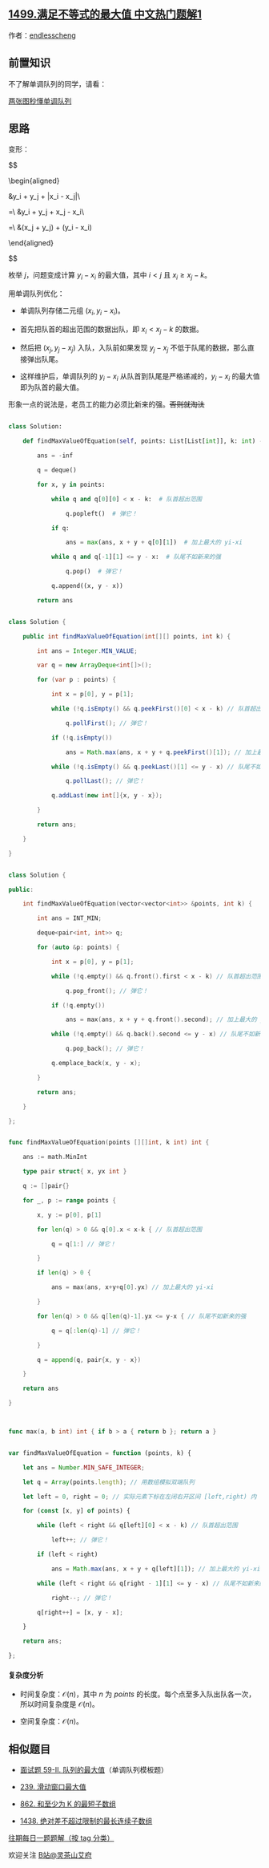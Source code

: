 ## [1499.满足不等式的最大值 中文热门题解1](https://leetcode.cn/problems/max-value-of-equation/solutions/100000/on-dan-diao-dui-lie-fu-ti-dan-pythonjava-hhrr)

作者：[endlesscheng](https://leetcode.cn/u/endlesscheng)
## 前置知识

不了解单调队列的同学，请看：

[两张图秒懂单调队列](https://leetcode.cn/problems/shortest-subarray-with-sum-at-least-k/solution/liang-zhang-tu-miao-dong-dan-diao-dui-li-9fvh/)

## 思路

变形：

$$
\begin{aligned}
&y_i + y_j + |x_i - x_j|\\
=\ &y_i + y_j + x_j - x_i\\
=\ &(x_j + y_j) + (y_i - x_i)
\end{aligned}
$$

枚举 $j$，问题变成计算 $y_i - x_i$ 的最大值，其中 $i<j$ 且 $x_i\ge x_j-k$。

用单调队列优化：

- 单调队列存储二元组 $(x_i,y_i-x_i)$。
- 首先把队首的超出范围的数据出队，即 $x_i<x_j-k$ 的数据。
- 然后把 $(x_j,y_j - x_j)$ 入队，入队前如果发现 $y_j - x_j$ 不低于队尾的数据，那么直接弹出队尾。
- 这样维护后，单调队列的 $y_i-x_i$ 从队首到队尾是严格递减的，$y_i - x_i$ 的最大值即为队首的最大值。

形象一点的说法是，老员工的能力必须比新来的强。~~否则就淘汰~~

```py [sol-Python3]
class Solution:
    def findMaxValueOfEquation(self, points: List[List[int]], k: int) -> int:
        ans = -inf
        q = deque()
        for x, y in points:
            while q and q[0][0] < x - k:  # 队首超出范围
                q.popleft()  # 弹它！
            if q:
                ans = max(ans, x + y + q[0][1])  # 加上最大的 yi-xi
            while q and q[-1][1] <= y - x:  # 队尾不如新来的强
                q.pop()  # 弹它！
            q.append((x, y - x))
        return ans
```

```java [sol-Java]
class Solution {
    public int findMaxValueOfEquation(int[][] points, int k) {
        int ans = Integer.MIN_VALUE;
        var q = new ArrayDeque<int[]>();
        for (var p : points) {
            int x = p[0], y = p[1];
            while (!q.isEmpty() && q.peekFirst()[0] < x - k) // 队首超出范围
                q.pollFirst(); // 弹它！
            if (!q.isEmpty())
                ans = Math.max(ans, x + y + q.peekFirst()[1]); // 加上最大的 yi-xi
            while (!q.isEmpty() && q.peekLast()[1] <= y - x) // 队尾不如新来的强
                q.pollLast(); // 弹它！
            q.addLast(new int[]{x, y - x});
        }
        return ans;
    }
}
```

```cpp [sol-C++]
class Solution {
public:
    int findMaxValueOfEquation(vector<vector<int>> &points, int k) {
        int ans = INT_MIN;
        deque<pair<int, int>> q;
        for (auto &p: points) {
            int x = p[0], y = p[1];
            while (!q.empty() && q.front().first < x - k) // 队首超出范围
                q.pop_front(); // 弹它！
            if (!q.empty())
                ans = max(ans, x + y + q.front().second); // 加上最大的 yi-xi
            while (!q.empty() && q.back().second <= y - x) // 队尾不如新来的强
                q.pop_back(); // 弹它！
            q.emplace_back(x, y - x);
        }
        return ans;
    }
};
```

```go [sol-Go]
func findMaxValueOfEquation(points [][]int, k int) int {
    ans := math.MinInt
    type pair struct{ x, yx int }
    q := []pair{}
    for _, p := range points {
        x, y := p[0], p[1]
        for len(q) > 0 && q[0].x < x-k { // 队首超出范围
            q = q[1:] // 弹它！
        }
        if len(q) > 0 {
            ans = max(ans, x+y+q[0].yx) // 加上最大的 yi-xi
        }
        for len(q) > 0 && q[len(q)-1].yx <= y-x { // 队尾不如新来的强
            q = q[:len(q)-1] // 弹它！
        }
        q = append(q, pair{x, y - x})
    }
    return ans
}

func max(a, b int) int { if b > a { return b }; return a }
```

```js [sol-JavaScript]
var findMaxValueOfEquation = function (points, k) {
    let ans = Number.MIN_SAFE_INTEGER;
    let q = Array(points.length); // 用数组模拟双端队列
    let left = 0, right = 0; // 实际元素下标在左闭右开区间 [left,right) 内
    for (const [x, y] of points) {
        while (left < right && q[left][0] < x - k) // 队首超出范围
            left++; // 弹它！
        if (left < right)
            ans = Math.max(ans, x + y + q[left][1]); // 加上最大的 yi-xi
        while (left < right && q[right - 1][1] <= y - x) // 队尾不如新来的强
            right--; // 弹它！
        q[right++] = [x, y - x];
    }
    return ans;
};
```

#### 复杂度分析

- 时间复杂度：$\mathcal{O}(n)$，其中 $n$ 为 $\textit{points}$ 的长度。每个点至多入队出队各一次，所以时间复杂度是 $\mathcal{O}(n)$。
- 空间复杂度：$\mathcal{O}(n)$。

## 相似题目

- [面试题 59-II. 队列的最大值](https://leetcode.cn/problems/dui-lie-de-zui-da-zhi-lcof/)（单调队列模板题）
- [239. 滑动窗口最大值](https://leetcode.cn/problems/sliding-window-maximum/)
- [862. 和至少为 K 的最短子数组](https://leetcode.cn/problems/shortest-subarray-with-sum-at-least-k/)
- [1438. 绝对差不超过限制的最长连续子数组](https://leetcode.cn/problems/longest-continuous-subarray-with-absolute-diff-less-than-or-equal-to-limit/)

[往期每日一题题解（按 tag 分类）](https://github.com/EndlessCheng/codeforces-go/blob/master/leetcode/SOLUTIONS.md)

欢迎关注 [B站@灵茶山艾府](https://space.bilibili.com/206214)

